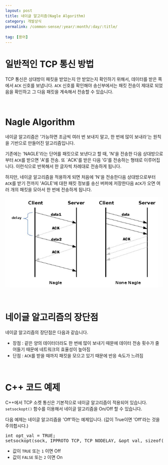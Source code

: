 ```yaml
---
layout: post
title: 네이글 알고리즘(Nagle Algorithm)
category: 개발상식
permalink: /common-sense/:year/:month/:day/:title/

tag: [용어]
---
```

# 일반적인 TCP 통신 방법

TCP 통신은 상대방이 패킷을 받았는지 안 받았는지 확인하기 위해서, 데이터를 받은 쪽에서 `ACK` 신호를 보냅니다. `ACK` 신호를 확인해야 송신부에서는 패킷 전송이 제대로 되었음을 확인하고 그 다음 패킷을 계속해서 전송할 수 있습니다.

<br>

# Nagle Algorithm

네이글 알고리즘은 '가능하면 조금씩 여러 번 보내지 말고, 한 번에 많이 보내라'는 원칙을 기반으로 만들어진 알고리즘입니다.

기존에는 'NAGLE'라는 단어를 패킷으로 보낸다고 할 때, 'N'을 전송한 다음 상대방으로부터 `ACK`를 받으면 'A'를 전송. 또 `ACK'를 받은 다음 'G'를 전송하는 형태로 이루어집니다. 이런식으로 반복해서 한 글자씩 차례대로 전송하게 됩니다.

하지만, 네이글 알고리즘을 적용하게 되면 처음에 'N'을 전송한다음 상대방으로부터 `ACK`를 받기 전까지 'AGLE'에 대한 패킷 정보를 송신 버퍼에 저장한다음 `ACK`가 오면 여러 개의 패킷을 모아서 한 번에 전송하게 됩니다.

![image](/assets/2017-08-17-nagle-algorithm/01.png)

<br>

# 네이글 알고리즘의 장단점

네이글 알고리즘의 장단점은 다음과 같습니다.

* 장점 : 같은 양의 데이터더라도 한 번에 많이 보내기 때문에 데이터 전송 횟수가 줄어들기 때문에 네트워크의 효율성이 높아짐
* 단점 : `ACK`를 받을 때까지 패킷을 모으고 있기 때문에 반응 속도가 느려짐

<br>

# C++ 코드 예제

C++에서 TCP 소켓 통신은 기본적으로 네이글 알고리즘이 적용되어 있습니다. `setsockopt()` 함수를 이용해서 네이글 알고리즘을 On/Off 할 수 있습니다.

다음 예제는 네이글 알고리즘을 'Off'하는 예제입니다. (값이 True이면 'Off'라는 것을 주의합시다.)

<pre class="prettyprint">
int opt_val = TRUE;
setsockopt(sock, IPPROTO_TCP, TCP_NODELAY, &opt_val, sizeof(opt_val));
</pre>

* 값이 `TRUE` 또는 `1` 이면 Off
* 값이 `FALSE` 또는 `2` 이면 On


